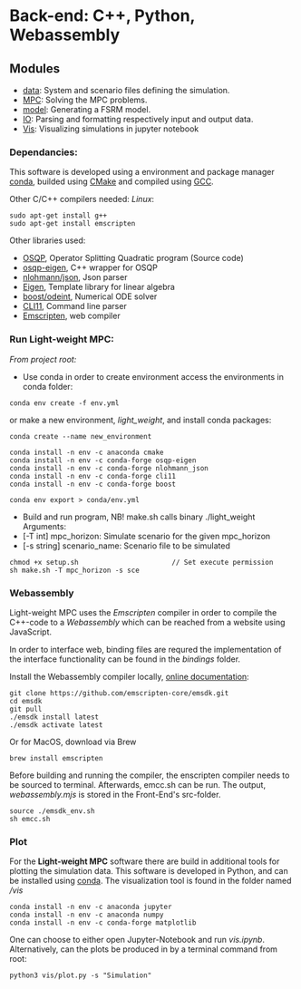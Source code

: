 # Back-end: C++, Python, Webassembly

## Modules

- [data](data/README.md): System and scenario files defining the simulation.
- [MPC](src/MPC/README.md): Solving the MPC problems. 
- [model](src/model/README.md): Generating a FSRM model.
- [IO](src/IO/README.md): Parsing and formatting respectively input and output data.
- [Vis](vis/README.md): Visualizing simulations in jupyter notebook

### Dependancies:
This software is developed using a environment and package manager [conda](https://docs.conda.io/en/latest/#), builded using [CMake](https://cmake.org/) and compiled using [GCC](https://gcc.gnu.org/).

Other C/C++ compilers needed:
*Linux*: 
```console
sudo apt-get install g++
sudo apt-get install emscripten
```

Other libraries used: 
- [OSQP](https://osqp.org/), Operator Splitting Quadratic program (Source code)
- [osqp-eigen](https://github.com/robotology/osqp-eigen), C++ wrapper for OSQP 
- [nlohmann/json](https://json.nlohmann.me/api/basic_json/), Json parser
- [Eigen](https://eigen.tuxfamily.org/index.php?title=Main_Page), Template library for linear algebra
- [boost/odeint](http://headmyshoulder.github.io/odeint-v2/), Numerical ODE solver
- [CLI11](https://github.com/CLIUtils/CLI11), Command line parser
- [Emscripten](https://emscripten.org/docs/index.html), web compiler

### Run Light-weight MPC: 
*From project root:* 

- Use conda in order to create environment access the environments in conda folder:
```console
conda env create -f env.yml
```

or make a new environment, *light_weight*, and install conda packages: 
```console
conda create --name new_environment
```
```console
conda install -n env -c anaconda cmake
conda install -n env -c conda-forge osqp-eigen
conda install -n env -c conda-forge nlohmann_json
conda install -n env -c conda-forge cli11
conda install -n env -c conda-forge boost
```
```console
conda env export > conda/env.yml
```
- Build and run program, NB! make.sh calls binary ./light_weight
Arguments:
- [-T int] mpc_horizon: Simulate scenario for the given mpc_horizon
- [-s string] scenario_name: Scenario file to be simulated
```console
chmod +x setup.sh                       // Set execute permission
sh make.sh -T mpc_horizon -s sce
```
### Webassembly
Light-weight MPC uses the *Emscripten* compiler in order to compile the C++-code to a *Webassembly* which can be reached from a website using JavaScript.

In order to interface web, binding files are requred the implementation of the interface functionality can be found in the *bindings* folder. 

Install the Webassembly compiler locally, [online documentation](https://emscripten.org/docs/getting_started/downloads.html#platform-notes-installation-instructions-sdk): 
```console
git clone https://github.com/emscripten-core/emsdk.git
cd emsdk
git pull
./emsdk install latest
./emsdk activate latest
```
Or for MacOS, download via Brew
```console
brew install emscripten
```

Before building and running the compiler, the enscripten compiler needs to be sourced to terminal. Afterwards, emcc.sh can be run. The output, *webassembly.mjs* is stored in the Front-End's src-folder.  
```console
source ./emsdk_env.sh
sh emcc.sh
```

### Plot
For the **Light-weight MPC** software there are build in additional tools for plotting the simulation data. This software is developed in Python, and can be installed using [conda](https://docs.conda.io/en/latest/#). The visualization tool is found in the folder named */vis*

```console
conda install -n env -c anaconda jupyter
conda install -n env -c anaconda numpy
conda install -n env -c conda-forge matplotlib
```

One can choose to either open Jupyter-Notebook and run *vis.ipynb*. Alternatively, can the plots be produced in by a terminal command from root:

```console
python3 vis/plot.py -s "Simulation"
```
